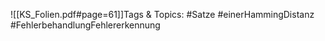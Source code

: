 
![[KS_Folien.pdf#page=61]]Tags & Topics:
   #Satze
   #einerHammingDistanz
   #FehlerbehandlungFehlererkennung